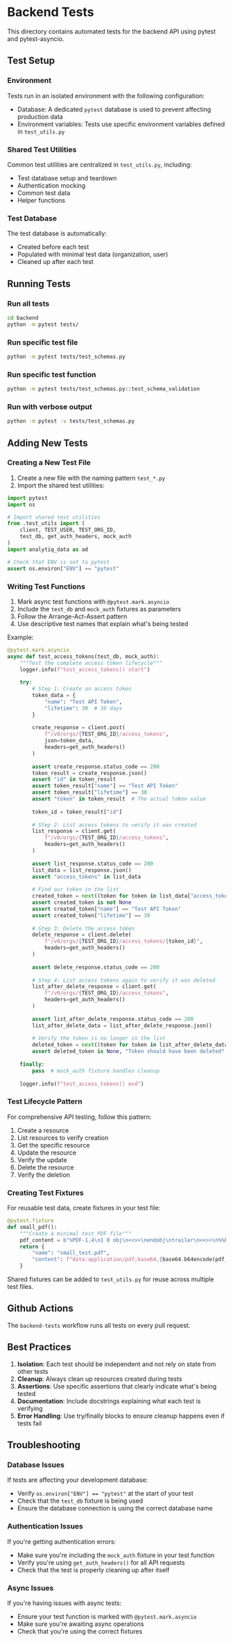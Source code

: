 # Backend Tests

This directory contains automated tests for the backend API using pytest and pytest-asyncio.

## Test Setup

### Environment

Tests run in an isolated environment with the following configuration:
- Database: A dedicated `pytest` database is used to prevent affecting production data
- Environment variables: Tests use specific environment variables defined in `test_utils.py`

### Shared Test Utilities

Common test utilities are centralized in `test_utils.py`, including:
- Test database setup and teardown
- Authentication mocking
- Common test data
- Helper functions

### Test Database

The test database is automatically:
- Created before each test
- Populated with minimal test data (organization, user)
- Cleaned up after each test

## Running Tests

### Run all tests

```bash
cd backend
python -m pytest tests/
```

### Run specific test file

```bash
python -m pytest tests/test_schemas.py
```

### Run specific test function

```bash
python -m pytest tests/test_schemas.py::test_schema_validation
``` 

### Run with verbose output

```bash
python -m pytest -v tests/test_schemas.py
```

## Adding New Tests

### Creating a New Test File

1. Create a new file with the naming pattern `test_*.py`
2. Import the shared test utilities:

```python
import pytest
import os

# Import shared test utilities
from .test_utils import (
    client, TEST_USER, TEST_ORG_ID, 
    test_db, get_auth_headers, mock_auth
)
import analytiq_data as ad

# Check that ENV is set to pytest
assert os.environ["ENV"] == "pytest"
```

### Writing Test Functions

1. Mark async test functions with `@pytest.mark.asyncio`
2. Include the `test_db` and `mock_auth` fixtures as parameters
3. Follow the Arrange-Act-Assert pattern
4. Use descriptive test names that explain what's being tested

Example:

```python
@pytest.mark.asyncio
async def test_access_tokens(test_db, mock_auth):
    """Test the complete access token lifecycle"""
    logger.info(f"test_access_tokens() start")
    
    try:
        # Step 1: Create an access token
        token_data = {
            "name": "Test API Token",
            "lifetime": 30  # 30 days
        }
        
        create_response = client.post(
            f"/v0/orgs/{TEST_ORG_ID}/access_tokens",
            json=token_data,
            headers=get_auth_headers()
        )
        
        assert create_response.status_code == 200
        token_result = create_response.json()
        assert "id" in token_result
        assert token_result["name"] == "Test API Token"
        assert token_result["lifetime"] == 30
        assert "token" in token_result  # The actual token value
        
        token_id = token_result["id"]
        
        # Step 2: List access tokens to verify it was created
        list_response = client.get(
            f"/v0/orgs/{TEST_ORG_ID}/access_tokens",
            headers=get_auth_headers()
        )
        
        assert list_response.status_code == 200
        list_data = list_response.json()
        assert "access_tokens" in list_data
        
        # Find our token in the list
        created_token = next((token for token in list_data["access_tokens"] if token["id"] == token_id), None)
        assert created_token is not None
        assert created_token["name"] == "Test API Token"
        assert created_token["lifetime"] == 30
        
        # Step 3: Delete the access token
        delete_response = client.delete(
            f"/v0/orgs/{TEST_ORG_ID}/access_tokens/{token_id}",
            headers=get_auth_headers()
        )
        
        assert delete_response.status_code == 200
        
        # Step 4: List access tokens again to verify it was deleted
        list_after_delete_response = client.get(
            f"/v0/orgs/{TEST_ORG_ID}/access_tokens",
            headers=get_auth_headers()
        )
        
        assert list_after_delete_response.status_code == 200
        list_after_delete_data = list_after_delete_response.json()
        
        # Verify the token is no longer in the list
        deleted_token = next((token for token in list_after_delete_data["access_tokens"] if token["id"] == token_id), None)
        assert deleted_token is None, "Token should have been deleted"
        
    finally:
        pass  # mock_auth fixture handles cleanup
    
    logger.info(f"test_access_tokens() end")
```

### Test Lifecycle Pattern

For comprehensive API testing, follow this pattern:
1. Create a resource
2. List resources to verify creation
3. Get the specific resource
4. Update the resource
5. Verify the update
6. Delete the resource
7. Verify the deletion

### Creating Test Fixtures

For reusable test data, create fixtures in your test file:

```python
@pytest.fixture
def small_pdf():
    """Create a minimal test PDF file"""
    pdf_content = b"%PDF-1.4\n1 0 obj\n<<>>\nendobj\ntrailer\n<<>>\n%%EOF\n"
    return {
        "name": "small_test.pdf",
        "content": f"data:application/pdf;base64,{base64.b64encode(pdf_content).decode()}"
    }
```

Shared fixtures can be added to `test_utils.py` for reuse across multiple test files.

## Github Actions

The `backend-tests` workflow runs all tests on every pull request.

## Best Practices

1. **Isolation**: Each test should be independent and not rely on state from other tests
2. **Cleanup**: Always clean up resources created during tests
3. **Assertions**: Use specific assertions that clearly indicate what's being tested
4. **Documentation**: Include docstrings explaining what each test is verifying
5. **Error Handling**: Use try/finally blocks to ensure cleanup happens even if tests fail

## Troubleshooting

### Database Issues

If tests are affecting your development database:
- Verify `os.environ["ENV"] == "pytest"` at the start of your test
- Check that the `test_db` fixture is being used
- Ensure the database connection is using the correct database name

### Authentication Issues

If you're getting authentication errors:
- Make sure you're including the `mock_auth` fixture in your test function
- Verify you're using `get_auth_headers()` for all API requests
- Check that the test is properly cleaning up after itself

### Async Issues

If you're having issues with async tests:
- Ensure your test function is marked with `@pytest.mark.asyncio`
- Make sure you're awaiting async operations
- Check that you're using the correct fixtures
